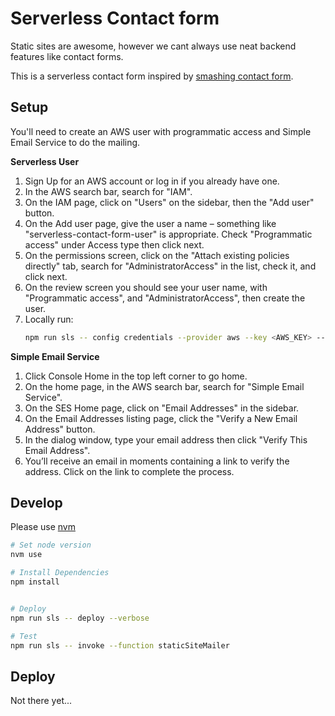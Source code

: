 # Serverless Contact form

Static sites are awesome, however we cant always use neat backend features like contact forms.

This is a serverless contact form inspired by [smashing contact form].

## Setup

You'll need to create an AWS user with programmatic access and Simple Email Service to do the mailing.

**Serverless User**

1. Sign Up for an AWS account or log in if you already have one.
1. In the AWS search bar, search for "IAM".
1. On the IAM page, click on "Users" on the sidebar, then the "Add user" button.
1. On the Add user page, give the user a name – something like "serverless-contact-form-user" is appropriate. Check "Programmatic access" under Access type then click next.
1. On the permissions screen, click on the "Attach existing policies directly" tab, search for "AdministratorAccess" in the list, check it, and click next.
1. On the review screen you should see your user name, with "Programmatic access", and "AdministratorAccess", then create the user.
1. Locally run:
   ```sh
   npm run sls -- config credentials --provider aws --key <AWS_KEY> --secret <AWS_SECRET>
   ```

**Simple Email Service**

1. Click Console Home in the top left corner to go home.
1. On the home page, in the AWS search bar, search for "Simple Email Service".
1. On the SES Home page, click on "Email Addresses" in the sidebar.
1. On the Email Addresses listing page, click the "Verify a New Email Address" button.
1. In the dialog window, type your email address then click "Verify This Email Address".
1. You’ll receive an email in moments containing a link to verify the address. Click on the link to complete the process.

## Develop

Please use [nvm]

```sh
# Set node version
nvm use

# Install Dependencies
npm install


# Deploy
npm run sls -- deploy --verbose

# Test
npm run sls -- invoke --function staticSiteMailer
```

## Deploy

Not there yet...

<!-- MARKDOWN REFERENCES -->

[nvm]: https://github.com/nvm-sh/nvm
[smashing contact form]: https://www.smashingmagazine.com/2018/05/building-serverless-contact-form-static-website/
